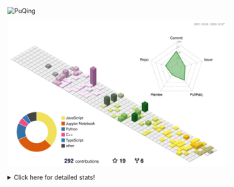 ![PuQing](https://user-images.githubusercontent.com/27223114/171565019-9a56fae6-b08b-421f-99db-7e830da42371.png)

![](./profile-3d-contrib/profile-season-animate.svg)

<details>
<summary>Click here for detailed stats!</summary>

<!--START_SECTION:waka-->
**I'm a Night 🦉** 

```text
🌞 Morning    45 commits     ███░░░░░░░░░░░░░░░░░░░░░░   11.57% 
🌆 Daytime    125 commits    ████████░░░░░░░░░░░░░░░░░   32.13% 
🌃 Evening    117 commits    ███████░░░░░░░░░░░░░░░░░░   30.08% 
🌙 Night      102 commits    ██████░░░░░░░░░░░░░░░░░░░   26.22%

```


📊 **This Week I Spent My Time On** 

```text
💬 Programming Languages: 
C++                      4 hrs               ████████████░░░░░░░░░░░░░   47.8% 
Python                   2 hrs 8 mins        ██████░░░░░░░░░░░░░░░░░░░   25.54% 
CMake                    49 mins             ██░░░░░░░░░░░░░░░░░░░░░░░   9.76% 
YAML                     22 mins             █░░░░░░░░░░░░░░░░░░░░░░░░   4.5% 
Bash                     19 mins             █░░░░░░░░░░░░░░░░░░░░░░░░   3.98%

🔥 Editors: 
VS Code                  8 hrs 9 mins        ████████████████████████░   97.4% 
CLion                    13 mins             ░░░░░░░░░░░░░░░░░░░░░░░░░   2.6%

💻 Operating System: 
Mac                      8 hrs 22 mins       █████████████████████████   100.0%

```


<!--END_SECTION:waka-->
</details>
